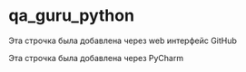 # qa_guru_python

Эта строчка была добавлена через web интерфейс GitHub

Эта строчка была добавлена через PyCharm